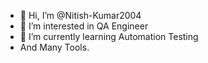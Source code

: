 - 👋 Hi, I’m @Nitish-Kumar2004
- 👀 I’m interested in QA Engineer
- 🌱 I’m currently learning Automation Testing
- And Many Tools.

<!---
Nitish-Kumar2004/Nitish-Kumar2004 is a ✨ special ✨ repository because its `README.md` (this file) appears on your GitHub profile.
You can click the Preview link to take a look at your changes.
--->
